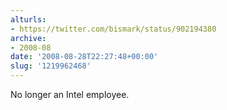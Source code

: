 ```yaml
---
alturls:
- https://twitter.com/bismark/status/902194380
archive:
- 2008-08
date: '2008-08-28T22:27:48+00:00'
slug: '1219962468'
---
```


No longer an Intel employee.

